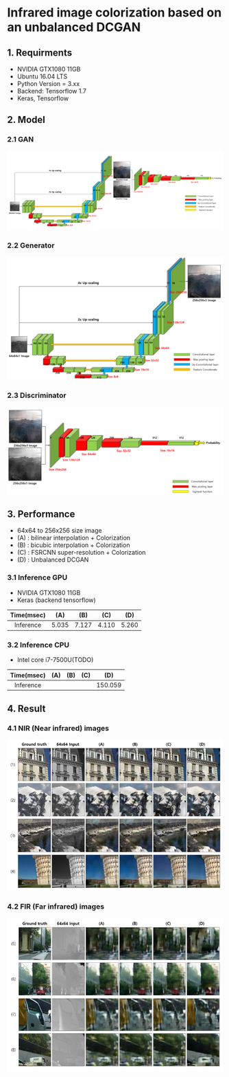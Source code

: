 # Infrared image colorization based on an unbalanced DCGAN #

## 1. Requirments
* NVIDIA GTX1080 11GB
* Ubuntu 16.04 LTS
* Python Version = 3.xx
* Backend: Tensorflow 1.7
* Keras, Tensorflow

## 2. Model
### 2.1 GAN
![GAN](./readme/model.PNG)

### 2.2 Generator
![GENERATOR](./readme/model_generator.PNG)

### 2.3 Discriminator
![DISCRIMINATOR](./readme/model_discriminator.png)

## 3. Performance
* 64x64 to 256x256 size image
* (A) : bilinear interpolation + Colorization
* (B) : bicubic interpolation + Colorization
* (C) : FSRCNN super-resolution + Colorization
* (D) : Unbalanced DCGAN

### 3.1 Inference GPU
* NVIDIA GTX1080 11GB
* Keras (backend tensorflow)

Time(msec)|(A)|(B)|(C)|(D)
:---:|:---:|:---:|:---:|:---:
Inference|5.035|7.127|4.110|5.260

### 3.2 Inference CPU
* Intel core i7-7500U(TODO)

Time(msec)|(A)|(B)|(C)|(D)
:---:|:---:|:---:|:---:|:---:
Inference| | | |150.059

## 4. Result
### 4.1 NIR (Near infrared) images
![NIR](./readme/result_nir.PNG)

### 4.2 FIR (Far infrared) images
![FIR](./readme/result_fir.PNG)


